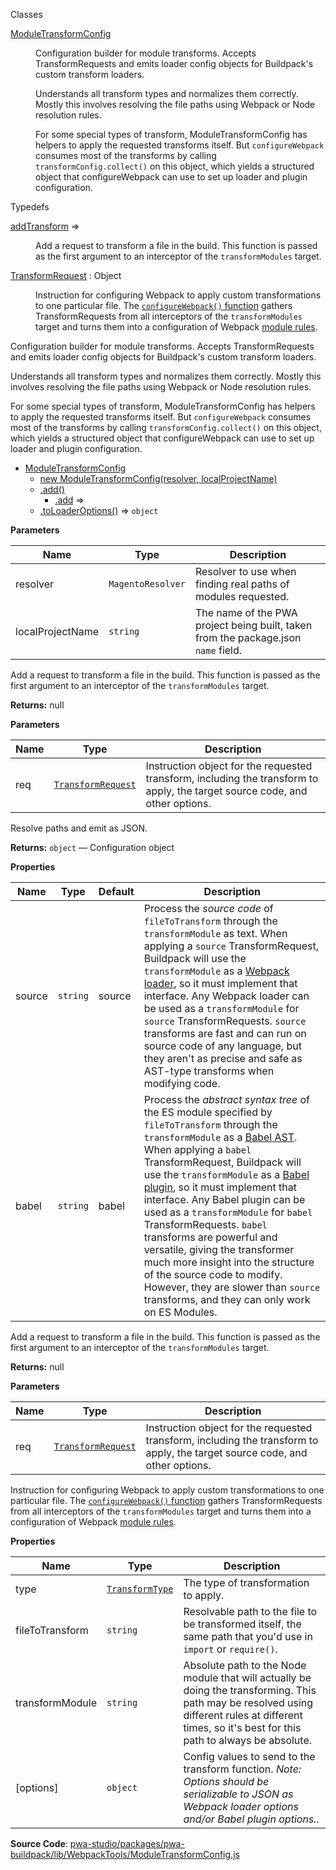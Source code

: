 
Classes

<dl>
<dt><a href="#ModuleTransformConfig">ModuleTransformConfig</a></dt>
<dd>

Configuration builder for module transforms. Accepts TransformRequests
and emits loader config objects for Buildpack's custom transform loaders.

Understands all transform types and normalizes them correctly. Mostly this
involves resolving the file paths using Webpack or Node resolution rules.

For some special types of transform, ModuleTransformConfig has helpers to
apply the requested transforms itself. But `configureWebpack` consumes most
of the transforms by calling `transformConfig.collect()` on this object,
which yields a structured object that configureWebpack can use to set up
loader and plugin configuration.

</dd>
</dl>

Typedefs

<dl>
<dt><a href="#addTransform">addTransform</a> ⇒</dt>
<dd>

Add a request to transform a file in the build. This function is passed as
the first argument to an interceptor of the `transformModules` target.

</dd>
<dt><a href="#TransformRequest">TransformRequest</a> : <inlineCode>Object</inlineCode></dt>
<dd>

Instruction for configuring Webpack to apply custom transformations to one
particular file. The [`configureWebpack()` function](/pwa-buildpack/reference/configure-webpack/)
gathers TransformRequests from all interceptors of the `transformModules`
target and turns them into a configuration of Webpack [module
rules](https://v4.webpack.js.org/configuration/module/#modulerules).

</dd>
</dl>

Configuration builder for module transforms. Accepts TransformRequests
and emits loader config objects for Buildpack's custom transform loaders.

Understands all transform types and normalizes them correctly. Mostly this
involves resolving the file paths using Webpack or Node resolution rules.

For some special types of transform, ModuleTransformConfig has helpers to
apply the requested transforms itself. But `configureWebpack` consumes most
of the transforms by calling `transformConfig.collect()` on this object,
which yields a structured object that configureWebpack can use to set up
loader and plugin configuration.

* [ModuleTransformConfig](#ModuleTransformConfig)
    * [new ModuleTransformConfig(resolver, localProjectName)](#new_ModuleTransformConfig_new)
    * [.add()](#ModuleTransformConfig+add)
        * [.add](#ModuleTransformConfig+add.add) ⇒
    * [.toLoaderOptions()](#ModuleTransformConfig+toLoaderOptions) ⇒ `object`

**Parameters**

| Name | Type | Description |
| --- | --- | --- |
| resolver | `MagentoResolver` | Resolver to use when finding real paths of modules requested. |
| localProjectName | `string` | The name of the PWA project being built, taken from the package.json `name` field. |

Add a request to transform a file in the build. This function is passed as
the first argument to an interceptor of the `transformModules` target.

**Returns:**
  null

**Parameters**

| Name | Type | Description |
| --- | --- | --- |
| req | [`TransformRequest`](#TransformRequest) | Instruction object for the requested transform, including the transform to apply, the target source code, and other options. |

Resolve paths and emit as JSON.

**Returns:**
`object`
   — Configuration object

**Properties**

| Name | Type | Default | Description |
| --- | --- | --- | --- |
| source | `string` | <inlineCode>source</inlineCode> | Process the _source code_ of `fileToTransform` through the `transformModule` as text. When applying a `source` TransformRequest, Buildpack will use the `transformModule` as a [Webpack loader](https://v4.webpack.js.org/api/loaders/), so it must implement that interface. Any Webpack loader can be used as a `transformModule` for `source` TransformRequests. `source` transforms are fast and can run on source code of any language, but they aren't as precise and safe as AST-type transforms when modifying code. |
| babel | `string` | <inlineCode>babel</inlineCode> | Process the _abstract syntax tree_ of the ES module specified by `fileToTransform` through the `transformModule` as a [Babel AST](https://github.com/babel/babel/blob/master/packages/babel-parser/ast/spec.md). When applying a `babel` TransformRequest, Buildpack will use the `transformModule` as a [Babel plugin](https://github.com/jamiebuilds/babel-handbook), so it must implement that interface. Any Babel plugin can be used as a `transformModule` for `babel` TransformRequests. `babel` transforms are powerful and versatile, giving the transformer much more insight into the structure of the source code to modify. However, they are slower than `source` transforms, and they can only work on ES Modules. |

Add a request to transform a file in the build. This function is passed as
the first argument to an interceptor of the `transformModules` target.

**Returns:**
  null

**Parameters**

| Name | Type | Description |
| --- | --- | --- |
| req | [`TransformRequest`](#TransformRequest) | Instruction object for the requested transform, including the transform to apply, the target source code, and other options. |

Instruction for configuring Webpack to apply custom transformations to one
particular file. The [`configureWebpack()` function](/pwa-buildpack/reference/configure-webpack/)
gathers TransformRequests from all interceptors of the `transformModules`
target and turns them into a configuration of Webpack [module
rules](https://v4.webpack.js.org/configuration/module/#modulerules).

**Properties**

| Name | Type | Description |
| --- | --- | --- |
| type | [`TransformType`](#TransformType) | The type of transformation to apply. |
| fileToTransform | `string` | Resolvable path to the file to be transformed itself, the same path that you'd use in `import` or `require()`. |
| transformModule | `string` | Absolute path to the Node module that will actually be doing the transforming. This path may be resolved using different rules at different times, so it's best for this path to always be absolute. |
| [options] | `object` | Config values to send to the transform function.   _Note: Options should be serializable to JSON as Webpack loader options   and/or Babel plugin options.._ |

**Source Code**: [pwa-studio/packages/pwa-buildpack/lib/WebpackTools/ModuleTransformConfig.js](https://github.com/magento/pwa-studio/blob/develop/packages/pwa-buildpack/lib/WebpackTools/ModuleTransformConfig.js)
